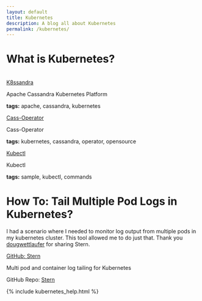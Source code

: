 ```yaml
---
layout: default
title: Kubernetes
description: A blog all about Kubernetes
permalink: /kubernetes/
---
```


# What is Kubernetes?
<br>

<div class="mui-container">
  <div class="home mui-row">
      <div class="mui-col-md-2">
        <article class="mui-panel">
          <div class="bg-holder bg-deep-purple" style="background:url(/assets/images/database.jpg) no-repeat center center">
            <span class="post-list-title">
              <a class="post-link" href="/k8ssandra/">K8ssandra</a>
            </span>
            <div class="img-overlay"></div>
            <a href="/k8ssandra/" class="overlay"></a>
          </div>
          <div class="post-data">
            <p class="post-excerpt">Apache Cassandra Kubernetes Platform</p>
            <p><b>tags:</b> apache, cassandra, kubernetes</p>
          </div>
        </article>
      </div>
      <div class="mui-col-md-2">
        <article class="mui-panel">
          <div class="bg-holder bg-deep-purple" style="background:url(/assets/images/database.jpg) no-repeat center center">
            <span class="post-list-title">
              <a class="post-link" href="/kubernetes/cass-operator/">Cass-Operator</a>
            </span>
            <div class="img-overlay"></div>
            <a href="/kubernetes/cass-operator/" class="overlay"></a>
          </div>
          <div class="post-data">
            <p class="post-excerpt">Cass-Operator</p>
            <p><b>tags:</b> kubernetes, cassandra, operator, opensource</p>
          </div>
        </article>
      </div>
      <div class="mui-col-md-2">
        <article class="mui-panel">
          <div class="bg-holder bg-deep-purple" style="background:url(/assets/images/database.jpg) no-repeat center center">
            <span class="post-list-title">
              <a class="post-link" href="/kubernetes/kubectl/">Kubectl</a>
            </span>
            <div class="img-overlay"></div>
            <a href="/kubernetes/kubectl/" class="overlay"></a>
          </div>
          <div class="post-data">
            <p class="post-excerpt">Kubectl</p>
            <p><b>tags:</b> sample, kubectl, commands</p>
          </div>
        </article>
      </div>
    </div>     
</div>

# How To: Tail Multiple Pod Logs in Kubernetes?

I had a scenario where I needed to monitor log output from multiple pods in my kubernetes cluster.  This tool allowed me to do just that. Thank you [dougwettlaufer](https://github.com/dougwettlaufer) for sharing Stern.

<div class="mui-container">
    <div class="home mui-row">
      <div class="mui-col-md-6">
        <article class="mui-panel">
          <div class="bg-holder bg-deep-purple" style="background:url(/assets/images/database.jpg) no-repeat center center">
            <span class="post-list-title">
              <a class="post-link" href="https://github.com/wercker/stern">GitHub: Stern</a>
            </span>
            <div class="img-overlay"></div>
            <a href="https://github.com/wercker/stern" class="overlay"></a>
          </div>
          <div class="post-data">
            <p class="post-excerpt">Multi pod and container log tailing for Kubernetes</p>
            GitHub Repo: <a href="https://github.com/wercker/stern">Stern</a>
          </div>
        </article>
    </div>
  </div>
</div>

{% include kubernetes_help.html %}